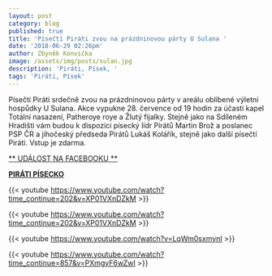 ```yaml
---
layout: post
category: blog
published: true
title: 'Písečtí Piráti zvou na prázdninovou párty U Sulana '
date: '2018-06-29 02:26pm'
author: Zbyněk Konvička
image: /assets/img/posts/sulan.jpg
description: 'Piráti, Písek, '
tags: 'Piráti, Písek'
---
```

Písečtí Piráti srdečně zvou na prázdninovou párty v areálu oblíbené výletní hospůdky U Sulana. Akce vypukne 28. července od 19 hodin za účasti kapel Totální nasazení, Patheroye roye a Žlutý fijalky. Stejně jako na Sdíleném Hradišti vám budou k dispozici písecký lídr Pirátů Martin Brož a poslanec PSP ČR a jihočeský předseda Pirátů Lukáš Kolářík, stejně jako další písečtí Piráti. Vstup je zdarma.

[**
UDÁLOST NA FACEBOOKU
**](https://www.facebook.com/events/2109922462582679/)

[**PIRÁTI PÍSECKO**](http://www.piratipisecko.cz/)

{{< youtube https://www.youtube.com/watch?time_continue=202&v=XP01VXnDZkM >}}

{{< youtube https://www.youtube.com/watch?time_continue=202&v=XP01VXnDZkM >}}

{{< youtube https://www.youtube.com/watch?v=LqWm0sxmynI >}}

{{< youtube https://www.youtube.com/watch?time_continue=857&v=PXmgyF6wZwI >}}
